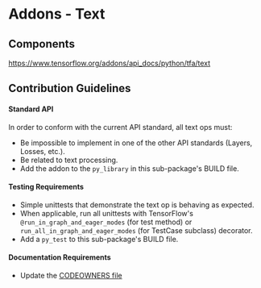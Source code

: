 # Addons - Text

## Components 
https://www.tensorflow.org/addons/api_docs/python/tfa/text

## Contribution Guidelines
#### Standard API
In order to conform with the current API standard, all text ops
must:
 * Be impossible to implement in one of the other API
 standards (Layers, Losses, etc.).
 * Be related to text processing.
 * Add the addon to the `py_library` in this sub-package's BUILD file.

#### Testing Requirements
 * Simple unittests that demonstrate the text op is behaving as
    expected.
 * When applicable, run all unittests with TensorFlow's
   `@run_in_graph_and_eager_modes` (for test method)
   or `run_all_in_graph_and_eager_modes` (for TestCase subclass)
   decorator.
 * Add a `py_test` to this sub-package's BUILD file.

#### Documentation Requirements
 * Update the [CODEOWNERS file](.github/CODEOWNERS)
